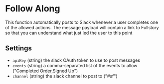 # Follow Along

This function automatically posts to Slack whenever a user completes one of the
allowed actions. The message payload will contain a link to Fullstory so
that you can understand what just led the user to this point

## Settings

- `apiKey` (string) the slack OAuth token to use to post messages
- `events` (string) a comma-separated list of the events to allow ("Completed Order,Signed Up")
- `channel` (string) the slack channel to post to ("#sf")
